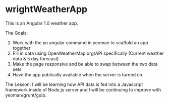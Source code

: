 # wrightWeatherApp

This is an Angular 1.0 weather app.

The Goals:
  1. Work with the yo angular command in yeoman to scaffold an app together
  2. Fill in data using OpenWeatherMap.org/API specifically (Current weather data & 5 day forecast)
  3. Make the page responsive and be able to swap between the two data sets
  4. Have the app publically available when the server is turned on.
  
The Lesson:
  I will be learning how API data is fed into a Javascript framework inside of Node.js server and I will be continuing to improve with yeoman/grunt/gulp.
